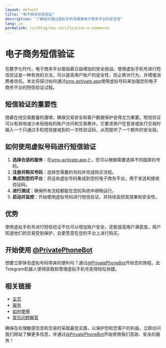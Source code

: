 ```yaml
---
layout: default
title: "电子商务短信验证"
description: "了解如何通过虚拟手机号增强电子商务平台的安全性"
lang: cn
permalink: /cn/blog/sms-verification-e-commerce
---
```


# 电子商务短信验证

在数字化时代，电子商务平台面临着日益增加的安全挑战。使用虚拟手机号进行短信验证是一种有效的方法，可以提高用户账户的安全性，防止欺诈行为，并增强消费者信任。本文将探讨如何通过[sms-activate.app](https://sms-activate.app)使用虚拟号码来加强您的电子商务平台的短信验证过程。

## 短信验证的重要性

随着在线交易数量的激增，确保交易安全和客户数据保护变得尤为重要。短信验证可以有效地减少未经授权的账户访问和交易欺诈。它要求用户在登录或执行交易时输入一个只通过手机短信接收到的一次性验证码，从而提供了一个额外的安全层。

## 如何使用虚拟号码进行短信验证

1. **选择合适的服务**：在[sms-activate.app](https://sms-activate.app)上，您可以根据需要选择不同国家的号码。
2. **注册并购买号码**：选择您需要的号码并完成购买流程。
3. **集成到您的平台**：将这些虚拟号码集成到您的电子商务平台，用于发送和接收验证码。
4. **进行测试**：确保所有流程都能在您的系统中顺畅运行。
5. **启动并监控**：开始使用虚拟号码进行短信验证，并持续监控其效果和安全性。

## 优势

使用虚拟手机号进行短信验证不仅可以增加账户安全，还能提高用户满意度。用户知道他们的交易受到保护，会更愿意在您的平台上进行购买。

## 开始使用 [@PrivatePhoneBot](https://t.me/PrivatePhoneBot)

想要立即体验虚拟号码带来的便利吗？通过[@PrivatePhoneBot](https://t.me/PrivatePhoneBot)开始您的旅程。此Telegram机器人使得获取和管理虚拟手机号变得轻松快捷。

## 相关链接

- [主页](/cn/)
- [服务](/cn/services)
- [如何使用](/cn/how-it-works)
- [常见问题解答](/cn/faq)

确保在处理敏感信息和交易时采取最佳实践，以保护您和您客户的利益。立即访问我们网站了解更多信息，并通过[@PrivatePhoneBot](https://t.me/PrivatePhoneBot)开始使用我们高效、安全的服务！